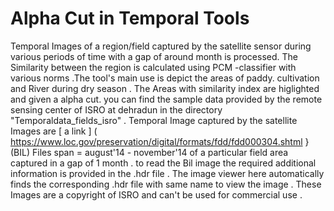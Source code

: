 # Alpha Cut in Temporal Tools
Temporal Images of  a region/field  captured by the satellite sensor during   various periods of time with a gap of around month is processed. The Similarity between the region is calculated using PCM -classifier with various norms .The tool's main use is depict the areas of paddy. cultivation and River during dry season  . The Areas with similarity index are higlighted and given a alpha cut.
you can find the sample data provided by the remote sensing center of ISRO at dehradun in the directory "Temporaldata_fields_isro" . 
 Temporal Image captured by the satellite Images are [ a link  ] ( https://www.loc.gov/preservation/digital/formats/fdd/fdd000304.shtml }(BIL) Files span  = august'14  - november'14 of a particular field area captured in a gap of 1 month  . to read the Bil image the required additional information is provided in the .hdr file . The image viewer here   automatically finds the  corresponding .hdr file with same name to view the image  .  These Images are a copyright of ISRO and can't  be used for commercial use .
